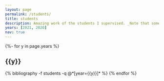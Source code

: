 ```yaml
---
layout: page
permalink: /students/
title: students
description: Amazing work of the students I supervised. _Note that some there are some joint dissertations done by more than one student_.
years: [2021, 2020]
nav: true
---
```

<!-- _pages/students.md -->
<div class="publications">

{%- for y in page.years %}
  <h2 class="year">{{y}}</h2>
  {% bibliography -f students -q @*[year={{y}}]* %}
{% endfor %}

</div>
